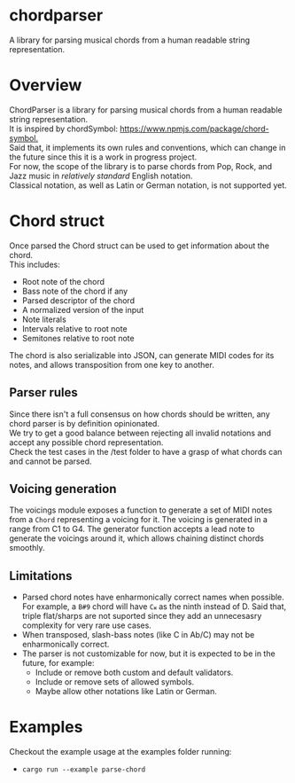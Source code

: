 # chordparser

A library for parsing musical chords from a human readable string representation.

# Overview

ChordParser is a library for parsing musical chords from a human readable string representation.  
It is inspired by chordSymbol: <https://www.npmjs.com/package/chord-symbol.>  
Said that, it implements its own rules and conventions, which can change in the future since this it is a work in progress project.  
For now, the scope of the library is to parse chords from Pop, Rock, and Jazz music in _relatively standard_ English notation.  
Classical notation, as well as Latin or German notation, is not supported yet.

# Chord struct

Once parsed the Chord struct can be used to get information about the chord.  
This includes:

- Root note of the chord
- Bass note of the chord if any
- Parsed descriptor of the chord
- A normalized version of the input
- Note literals
- Intervals relative to root note
- Semitones relative to root note

The chord is also serializable into JSON, can generate MIDI codes for its notes, and allows transposition from one key to another.

## Parser rules

Since there isn't a full consensus on how chords should be written, any chord parser is by definition opinionated.  
We try to get a good balance between rejecting all invalid notations and accept any possible chord representation.  
Check the test cases in the /test folder to have a grasp of what chords can and cannot be parsed.

## Voicing generation

The voicings module exposes a function to generate a set of MIDI notes from a `Chord` representing a voicing for it.
The voicing is generated in a range from C1 to G4. The generator function accepts a lead note to generate the voicings around it, which allows chaining distinct chords smoothly.

## Limitations

- Parsed chord notes have enharmonically correct names when possible. For example, a `B#9` chord will have `C𝄪` as the ninth instead of D. Said that, triple flat/sharps are not suported since they add an unnecesasry complexity for very rare use cases.
- When transposed, slash-bass notes (like C in Ab/C) may not be enharmonically correct.
- The parser is not customizable for now, but it is expected to be in the future, for example:
  - Include or remove both custom and default validators.
  - Include or remove sets of allowed symbols.
  - Maybe allow other notations like Latin or German.

# Examples

Checkout the example usage at the examples folder running:

- `cargo run --example parse-chord `
